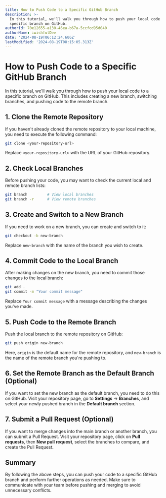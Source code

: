 ```yaml
---
title: How to Push Code to a Specific GitHub Branch
description: >-
  In this tutorial, we'll walk you through how to push your local code to a
  specific branch on GitHub.
authorId: 70e12655-a130-46ea-b67a-5ccfcd95d040
authorName: iwishfulDev
date: '2024-08-19T06:12:24.606Z'
lastModified: '2024-08-19T08:15:05.313Z'
---
```

# How to Push Code to a Specific GitHub Branch

In this tutorial, we'll walk you through how to push your local code to a specific branch on GitHub. This includes creating a new branch, switching branches, and pushing code to the remote branch.

## 1. Clone the Remote Repository

If you haven't already cloned the remote repository to your local machine, you need to execute the following command:

```bash
git clone <your-repository-url>
```

Replace `<your-repository-url>` with the URL of your GitHub repository.

## 2. Check Local Branches

Before pushing your code, you may want to check the current local and remote branch lists:

```bash
git branch         # View local branches
git branch -r      # View remote branches
```

## 3. Create and Switch to a New Branch

If you need to work on a new branch, you can create and switch to it:

```bash
git checkout -b new-branch
```

Replace `new-branch` with the name of the branch you wish to create.

## 4. Commit Code to the Local Branch

After making changes on the new branch, you need to commit those changes to the local branch:

```bash
git add .
git commit -m "Your commit message"
```

Replace `Your commit message` with a message describing the changes you've made.

## 5. Push Code to the Remote Branch

Push the local branch to the remote repository on GitHub:

```bash
git push origin new-branch
```

Here, `origin` is the default name for the remote repository, and `new-branch` is the name of the remote branch you're pushing to.

## 6. Set the Remote Branch as the Default Branch (Optional)

If you want to set the new branch as the default branch, you need to do this on GitHub. Visit your repository page, go to **Settings** -> **Branches**, and select your newly pushed branch in the **Default branch** section.

## 7. Submit a Pull Request (Optional)

If you want to merge changes into the main branch or another branch, you can submit a Pull Request. Visit your repository page, click on **Pull requests**, then **New pull request**, select the branches to compare, and create the Pull Request.

## Summary

By following the above steps, you can push your code to a specific GitHub branch and perform further operations as needed. Make sure to communicate with your team before pushing and merging to avoid unnecessary conflicts.
